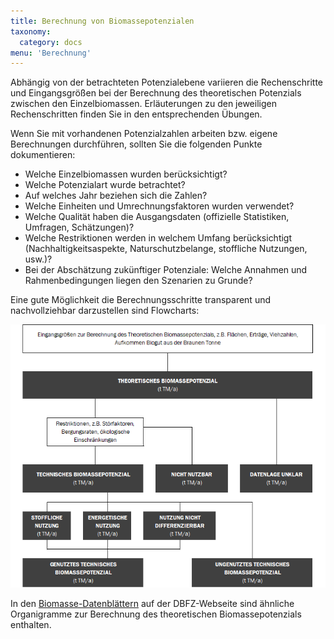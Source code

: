 ```yaml
---
title: Berechnung von Biomassepotenzialen
taxonomy:
  category: docs
menu: 'Berechnung'
---
```


Abhängig von der betrachteten Potenzialebene variieren die Rechenschritte und Eingangsgrößen bei der Berechnung des theoretischen Potenzials zwischen den Einzelbiomassen. Erläuterungen zu den jeweiligen Rechenschritten finden Sie in den entsprechenden Übungen. 

Wenn Sie mit vorhandenen Potenzialzahlen arbeiten bzw. eigene Berechnungen durchführen, sollten Sie die folgenden Punkte dokumentieren: 

- Welche Einzelbiomassen wurden berücksichtigt?
- Welche Potenzialart wurde betrachtet?
- Auf welches Jahr beziehen sich die Zahlen?
- Welche Einheiten und Umrechnungsfaktoren wurden verwendet?
- Welche Qualität haben die Ausgangsdaten (offizielle Statistiken, Umfragen, Schätzungen)?
- Welche Restriktionen werden in welchem Umfang berücksichtigt (Nachhaltigkeitsaspekte, Naturschutzbelange, stoffliche Nutzungen, usw.)?
- Bei der Abschätzung zukünftiger Potenziale: Welche Annahmen und Rahmenbedingungen liegen den Szenarien zu Grunde?

Eine gute Möglichkeit die Berechnungsschritte transparent und nachvollziehbar darzustellen sind Flowcharts:

![](Skript_DBFZ_Organigramm.png?lightbox=800&resize=,500&classes=caption "Flowchart zur Berechnung von Potenzialen, eigene Darstellung")

In den <a href="https://www.dbfz.de/index.php?id=989&L=0" target="_blank">Biomasse-Datenblättern</a> auf der DBFZ-Webseite sind ähnliche Organigramme zur Berechnung des theoretischen Biomassepotenzials enthalten.

